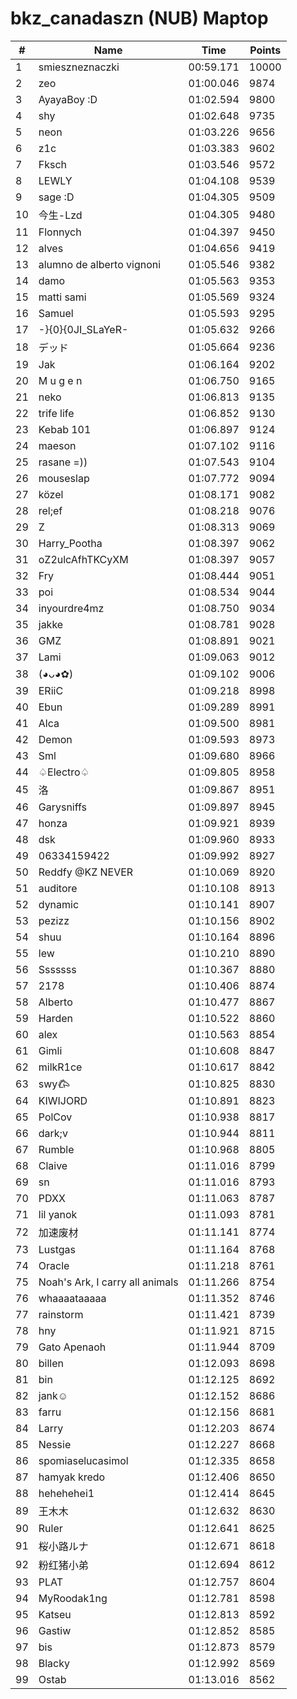 # bkz_canadaszn (NUB) Maptop

|  # | Name | Time | Points |
|-------------- | -------------- | -------------- | -------------- | 
| 1 | smieszneznaczki | 00:59.171 | 10000 | 
| 2 | zeo | 01:00.046 | 9874 | 
| 3 | AyayaBoy :D | 01:02.594 | 9800 | 
| 4 | shy | 01:02.648 | 9735 | 
| 5 | neon | 01:03.226 | 9656 | 
| 6 | z1c | 01:03.383 | 9602 | 
| 7 | Fksch | 01:03.546 | 9572 | 
| 8 | LEWLY | 01:04.108 | 9539 | 
| 9 | sage :D | 01:04.305 | 9509 | 
| 10 | 今生-Lzd | 01:04.305 | 9480 | 
| 11 | Flonnych | 01:04.397 | 9450 | 
| 12 | alves | 01:04.656 | 9419 | 
| 13 | alumno de alberto vignoni | 01:05.546 | 9382 | 
| 14 | damo | 01:05.563 | 9353 | 
| 15 | matti sami | 01:05.569 | 9324 | 
| 16 | Samuel | 01:05.593 | 9295 | 
| 17 | -}{0}{0JI_SLaYeR- | 01:05.632 | 9266 | 
| 18 | デッド | 01:05.664 | 9236 | 
| 19 | Jak | 01:06.164 | 9202 | 
| 20 | M u g e n | 01:06.750 | 9165 | 
| 21 | neko | 01:06.813 | 9135 | 
| 22 | trife life | 01:06.852 | 9130 | 
| 23 | Kebab 101 | 01:06.897 | 9124 | 
| 24 | maeson | 01:07.102 | 9116 | 
| 25 | rasane =)) | 01:07.543 | 9104 | 
| 26 | mouseslap | 01:07.772 | 9094 | 
| 27 | közel | 01:08.171 | 9082 | 
| 28 | rel;ef | 01:08.218 | 9076 | 
| 29 | Z | 01:08.313 | 9069 | 
| 30 | Harry_Pootha | 01:08.397 | 9062 | 
| 31 | oZ2ulcAfhTKCyXM | 01:08.397 | 9057 | 
| 32 | Fry | 01:08.444 | 9051 | 
| 33 | poi | 01:08.534 | 9044 | 
| 34 | inyourdre4mz | 01:08.750 | 9034 | 
| 35 | jakke | 01:08.781 | 9028 | 
| 36 | GMZ | 01:08.891 | 9021 | 
| 37 | Lami | 01:09.063 | 9012 | 
| 38 | (◕ᴗ◕✿) | 01:09.102 | 9006 | 
| 39 | ERiiC | 01:09.218 | 8998 | 
| 40 | Ebun | 01:09.289 | 8991 | 
| 41 | Alca | 01:09.500 | 8981 | 
| 42 | Demon | 01:09.593 | 8973 | 
| 43 | Sml | 01:09.680 | 8966 | 
| 44 | ♤Electro♤ | 01:09.805 | 8958 | 
| 45 | 洛 | 01:09.867 | 8951 | 
| 46 | Garysniffs | 01:09.897 | 8945 | 
| 47 | honza | 01:09.921 | 8939 | 
| 48 | dsk | 01:09.960 | 8933 | 
| 49 | 06334159422 | 01:09.992 | 8927 | 
| 50 | Reddfy @KZ NEVER | 01:10.069 | 8920 | 
| 51 | auditore | 01:10.108 | 8913 | 
| 52 | dynamic | 01:10.141 | 8907 | 
| 53 | pezizz | 01:10.156 | 8902 | 
| 54 | shuu | 01:10.164 | 8896 | 
| 55 | lew | 01:10.210 | 8890 | 
| 56 | Sssssss | 01:10.367 | 8880 | 
| 57 | 2178 | 01:10.406 | 8874 | 
| 58 | Alberto | 01:10.477 | 8867 | 
| 59 | Harden | 01:10.522 | 8860 | 
| 60 | alex | 01:10.563 | 8854 | 
| 61 | Gimli | 01:10.608 | 8847 | 
| 62 | milkR1ce | 01:10.617 | 8842 | 
| 63 | swy𐂃 | 01:10.825 | 8830 | 
| 64 | KIWIJORD | 01:10.891 | 8823 | 
| 65 | PolCov | 01:10.938 | 8817 | 
| 66 | dark;v | 01:10.944 | 8811 | 
| 67 | Rumble | 01:10.968 | 8805 | 
| 68 | Claive | 01:11.016 | 8799 | 
| 69 | sn | 01:11.016 | 8793 | 
| 70 | PDXX | 01:11.063 | 8787 | 
| 71 | lil yanok | 01:11.093 | 8781 | 
| 72 | 加速废材 | 01:11.141 | 8774 | 
| 73 | Lustgas | 01:11.164 | 8768 | 
| 74 | Oracle | 01:11.218 | 8761 | 
| 75 | Noah's Ark, I carry all animals | 01:11.266 | 8754 | 
| 76 | whaaaataaaaa | 01:11.352 | 8746 | 
| 77 | rainstorm | 01:11.421 | 8739 | 
| 78 | hny | 01:11.921 | 8715 | 
| 79 | Gato Apenaoh | 01:11.944 | 8709 | 
| 80 | billen | 01:12.093 | 8698 | 
| 81 | bin | 01:12.125 | 8692 | 
| 82 | jank☺ | 01:12.152 | 8686 | 
| 83 | farru | 01:12.156 | 8681 | 
| 84 | Larry | 01:12.203 | 8674 | 
| 85 | Nessie | 01:12.227 | 8668 | 
| 86 | spomiaselucasimol | 01:12.335 | 8658 | 
| 87 | hamyak kredo | 01:12.406 | 8650 | 
| 88 | hehehehei1 | 01:12.414 | 8645 | 
| 89 | 王木木 | 01:12.632 | 8630 | 
| 90 | Ruler | 01:12.641 | 8625 | 
| 91 | 桜小路ルナ | 01:12.671 | 8618 | 
| 92 | 粉红猪小弟 | 01:12.694 | 8612 | 
| 93 | PLAT | 01:12.757 | 8604 | 
| 94 | MyRoodak1ng | 01:12.781 | 8598 | 
| 95 | Katseu | 01:12.813 | 8592 | 
| 96 | Gastiw | 01:12.852 | 8585 | 
| 97 | bis | 01:12.873 | 8579 | 
| 98 | Blacky | 01:12.992 | 8569 | 
| 99 | Ostab | 01:13.016 | 8562 | 

